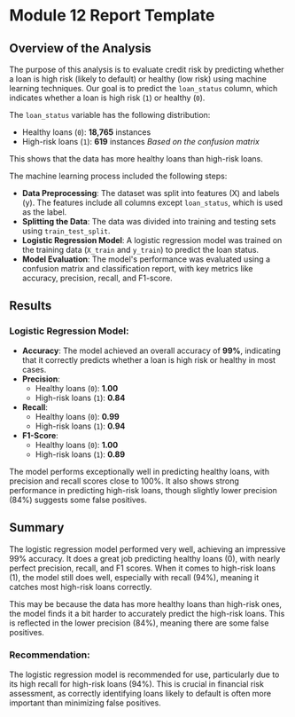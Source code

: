 # Module 12 Report Template

## Overview of the Analysis

The purpose of this analysis is to evaluate credit risk by predicting whether a loan is high risk (likely to default) or healthy (low risk) using machine learning techniques. Our goal is to predict the `loan_status` column, which indicates whether a loan is high risk (`1`) or healthy (`0`).

The `loan_status` variable has the following distribution:
- Healthy loans (`0`): **18,765** instances 
- High-risk loans (`1`): **619** instances
*Based on the confusion matrix*

This shows that the data has more healthy loans than high-risk loans. 

The machine learning process included the following steps:
- **Data Preprocessing**: The dataset was split into features (X) and labels (y). The features include all columns except `loan_status`, which is used as the label.
- **Splitting the Data**: The data was divided into training and testing sets using `train_test_split`.
- **Logistic Regression Model**: A logistic regression model was trained on the training data (`X_train` and `y_train`) to predict the loan status.
- **Model Evaluation**: The model's performance was evaluated using a confusion matrix and classification report, with key metrics like accuracy, precision, recall, and F1-score.

## Results

### Logistic Regression Model:
- **Accuracy**: The model achieved an overall accuracy of **99%**, indicating that it correctly predicts whether a loan is high risk or healthy in most cases.
- **Precision**:
  - Healthy loans (`0`): **1.00**
  - High-risk loans (`1`): **0.84**
- **Recall**:
  - Healthy loans (`0`): **0.99**
  - High-risk loans (`1`): **0.94**
- **F1-Score**:
  - Healthy loans (`0`): **1.00**
  - High-risk loans (`1`): **0.89**

The model performs exceptionally well in predicting healthy loans, with precision and recall scores close to 100%. It also shows strong performance in predicting high-risk loans, though slightly lower precision (84%) suggests some false positives.

## Summary

The logistic regression model performed very well, achieving an impressive 99% accuracy. It does a great job predicting healthy loans (0), with nearly perfect precision, recall, and F1 scores. When it comes to high-risk loans (1), the model still does well, especially with recall (94%), meaning it catches most high-risk loans correctly.

This may be because the data has more healthy loans than high-risk ones, the model finds it a bit harder to accurately predict the high-risk loans. This is reflected in the lower precision (84%), meaning there are some false positives.

### Recommendation:

The logistic regression model is recommended for use, particularly due to its high recall for high-risk loans (94%). This is crucial in financial risk assessment, as correctly identifying loans likely to default is often more important than minimizing false positives. 

